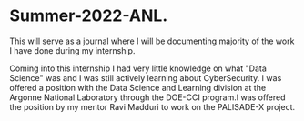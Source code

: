# Summer-2022-ANL.
This will serve as a journal where I will be documenting majority of the work I have done during my internship.

Coming into this internship I had very little knowledge on what "Data Science" was and I was still actively learning about CyberSecurity. I was offered a position with the Data Science and Learning division at the Argonne National Laboratory through the DOE-CCI program.I was offered the position by my mentor Ravi Madduri to work on the PALISADE-X project. 

